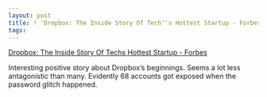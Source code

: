 ```yaml
---
layout: post
title: ! 'Dropbox: The Inside Story Of Tech''s Hottest Startup - Forbes'
tags: 
---
```

[Dropbox: The Inside Story Of Techs Hottest Startup - Forbes][1]

Interesting positive story about Dropbox&#8217;s beginnings. Seems a lot
less antagonistic than many. Evidently 68 accounts got exposed when the
password glitch happened.

[1]: http://www.forbes.com/sites/victoriabarret/2011/10/18/dropbox-the-inside-story-of-techs-hottest-startup/

